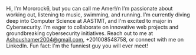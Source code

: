 Hi, I’m Mororock6, but you can call me Amer!/n
I’m passionate about working out, listening to music, swimming, and running.
I’m currently diving deep into Computer Science at AASTMT, and I'm excited to major in Cybersecurity.
I’m eager to collaborate on innovative web projects and groundbreaking cybersecurity initiatives.
Reach out to me at Ashoushamer2004@gmail.com, +201008548758, or connect with me on LinkedIn.
Fun fact: I'm the funniest guy you will ever meet!
